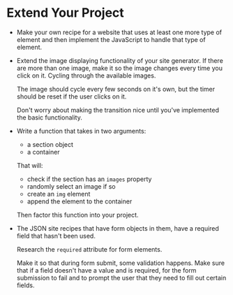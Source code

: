 # Extend Your Project

- Make your own recipe for a website that uses at least one more type of element and then implement the JavaScript to handle that type of element.

- Extend the image displaying functionality of your site generator. If there are more than one image, make it so the image changes every time you click on it. Cycling through the available images.

  The image should cycle every few seconds on it's own, but the timer should be reset if the user clicks on it.

  Don't worry about making the transition nice until you've implemented the basic functionality.

- Write a function that takes in two arguments:

  - a section object
  - a container

  That will:

  - check if the section has an `images` property
  - randomly select an image if so
  - create an `img` element
  - append the element to the container

  Then factor this function into your project.

- The JSON site recipes that have form objects in them, have a required field that hasn't been used.

  Research the `required` attribute for form elements.

  Make it so that during form submit, some validation happens. Make sure that if a field doesn't have a value and is required, for the form submission to fail and to prompt the user that they need to fill out certain fields.
